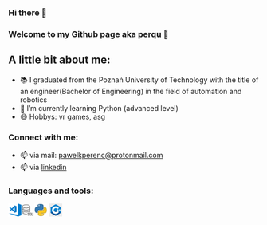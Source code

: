 ### Hi there 👋

<!--
**perqu/perqu** is a ✨ _special_ ✨ repository because its `README.md` (this file) appears on your GitHub profile.

Here are some ideas to get you started:

- 🔭 I’m currently working on ...
- 🌱 I’m currently learning ...
- 👯 I’m looking to collaborate on ...
- 🤔 I’m looking for help with ...
- 💬 Ask me about ...
- 📫 How to reach me: ...
- 😄 Pronouns: ...
- ⚡ Fun fact: ...
-->
### Welcome to my Github page aka [perqu] 👋

## A little bit about me:
- 📚 I graduated from the Poznań University of Technology with the title of an engineer(Bachelor of Engineering) in the field of automation and robotics
- 🌱 I’m currently learning Python (advanced level)
- 😄 Hobbys: vr games, asg

### Connect with me:
- 📫 via mail: pawelkperenc@protonmail.com
- 📫 via [linkedin]

### Languages and tools:
<img align="left" alt="Visual Studio Code" width="26px" src="vs-code.png" />
<img align="left" alt="SQL" width="26px" src="sql.webp" />
<img aling="left" alt="PYTHON" width="26px" src="python.webp" />
<img aling="left" alt="C++" width="26px" src="c++.jpg" />

[linkedin]: https://www.linkedin.com/in/pawe%C5%82-perenc-51b39315a/
[perqu]: https://github.com/perqu
